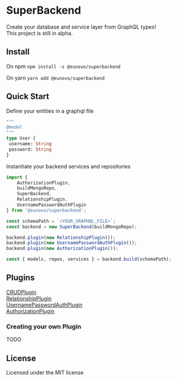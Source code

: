 # SuperBackend

Create your database and service layer from GraphQL types!  
This project is still in alpha.

## Install

On npm
`npm install -s @eunovo/superbackend`

On yarn
`yarn add @eunovo/superbackend`

## Quick Start

Define your entities in a graphql file
 ```graphql
 """
 @model
 """
 type User {
  username: String
  password: String
 }
 ```
Instantiate your backend services and repositories
```typescript
import {
    AuthorizationPlugin,
    buildMongoRepo,
    SuperBackend,
    RelationshipPlugin,
    UsernamePasswordAuthPlugin
} from '@eunovo/superbackend';

const schemaPath = `<YOUR_GRAPHQL_FILE>`;
const backend = new SuperBackend(buildMongoRepo);

backend.plugin(new RelationshipPlugin());
backend.plugin(new UsernamePasswordAuthPlugin());
backend.plugin(new AuthorizationPlugin());

const { models, repos, services } = backend.build(schemaPath);
```

## Plugins

[CRUDPlugin](https://github.com/Eunovo/athena/blob/main/packages/core/src/plugins/crud/README.md)  
[RelationshipPlugin](https://github.com/Eunovo/athena/blob/main/packages/core/src/plugins/relationships/README.md)  
[UsernamePasswordAuthPlugin](https://github.com/Eunovo/athena/blob/main/packages/core/src/plugins/authentication/README.md#usernamepasswordauth)  
[AuthorizationPlugin](https://github.com/Eunovo/athena/blob/main/packages/core/src/plugins/authorization/README.md)  

### Creating your own Plugin

TODO

## License
Licensed under the MIT license
